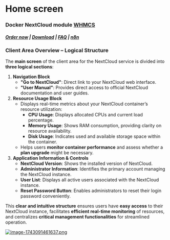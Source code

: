 # Home screen

### Docker NextCloud module **[WHMCS](https://puqcloud.com/link.php?id=77)** 

##### [Order now](https://puqcloud.com/whmcs-module-docker-nextcloud.php) | [Download](https://download.puqcloud.com/WHMCS/servers/PUQ_WHMCS-Docker-NextCloud/) | [FAQ](https://faq.puqcloud.com/) | [n8n](https://puqcloud.com/link.php?id=117)

### **Client Area Overview – Logical Structure**

The **main screen** of the client area for the NextCloud service is divided into **three logical sections**:

1. **Navigation Block**
    - **"Go to NextCloud"**: Direct link to your NextCloud web interface.
    - **"User Manual"**: Provides direct access to official NextCloud documentation and user guides.
2. **Resource Usage Block**
    - Displays real-time metrics about your NextCloud container’s resource utilization: 
        - **CPU Usage**: Displays allocated CPUs and current load percentage.
        - **Memory Usage**: Shows RAM consumption, providing clarity on resource availability.
        - **Disk Usage**: Indicates used and available storage space within the container.
    - Helps users **monitor container performance** and assess whether a **plan upgrade** might be necessary.
3. **Application Information &amp; Controls**
    - **NextCloud Version**: Shows the installed version of NextCloud.
    - **Administrator Information**: Identifies the primary account managing the NextCloud instance.
    - **User List**: Displays all active users associated with the NextCloud instance.
    - **Reset Password Button**: Enables administrators to reset their login password conveniently.

This **clear and intuitive structure** ensures users have **easy access** to their NextCloud instance, facilitates **efficient real-time monitoring** of resources, and centralizes **critical management functionalities** for streamlined operation.

[![image-1743091461637.png](https://doc.puq.info/uploads/images/gallery/2025-03/scaled-1680-/image-1743091461637.png)](https://doc.puq.info/uploads/images/gallery/2025-03/image-1743091461637.png)